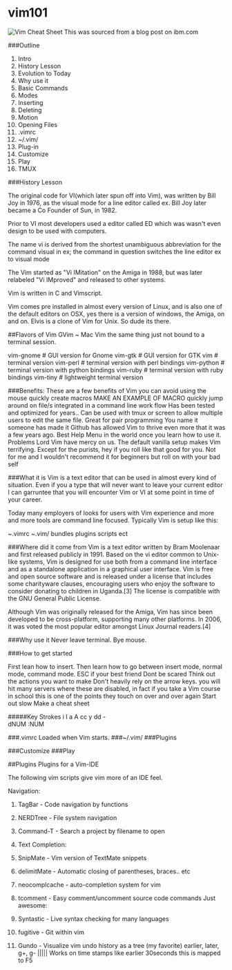 vim101
======

![Vim Cheat Sheet](http://michael.peopleofhonoronly.com/vim/vim_cheat_sheet_for_programmers_screen.png)
This was sourced from a blog post on ibm.com


###Outline
1. Intro
1. History Lesson
1. Evolution to Today
1. Why use it
1. Basic Commands
2. Modes
3. Inserting
4. Deleting
5. Motion
6. Opening Files
1. .vimrc
2. ~/.vim/
3. Plug-in
4. Customize
5. Play
6. TMUX


###History Lesson

The original code for VI(which later spun off into Vim), was written by Bill Joy in 1976, as the visual mode for a line editor called ex.
Bill Joy later became a Co Founder of Sun, in 1982.

Prior to VI most developers used a editor called ED which was wasn't even design to be used with computers.

The name vi is derived from the shortest unambiguous abbreviation for the command visual in ex; the command in question switches the line editor ex to visual mode

The Vim started as "Vi IMitation" on the Amiga in 1988, but was later relabeled "Vi IMproved" and released to other systems.

Vim is written in C and Vimscript.

Vim comes pre installed in almost every version of Linux, and is also one of the default editors on OSX, yes there is a version of windows, the Amiga, on and on.
Elvis is a clone of Vim for Unix. So dude its there.

##Flavors of Vim 
GVim ~ Mac Vim the same thing just not bound to a terminal session.

vim-gnome        # GUI version for Gnome
vim-gtk          # GUI version for GTK
vim              # terminal version
vim-perl         # terminal version with perl bindings
vim-python       # terminal version with python bindings
vim-ruby         # terminal version with ruby bindings
vim-tiny         # lightweight terminal version 

###Benefits:
These are a few benefits of Vim
you can avoid using the mouse
quickly create macros MAKE AN EXAMPLE OF MACRO
quickly jump around on file/s
integrated in a command line work flow
Has been tested and optimized for years.. 
Can be used with tmux or screen to allow multiple users to edit the same file. Great for pair programming
You name it someone has made it
Github has allowed Vim to thrive even more that it was a few years ago.
Best Help Menu in the world once you learn how to use it.
Problems 
Lord Vim have mercy on us. 
The default vanilla setup makes Vim terrifying. Except for the purists, hey if you roll like that good for you. Not for me and I wouldn't recommend it for beginners
but roll on with your bad self


###What it is
Vim is a text editor that can be used in almost every kind of situation. Even if you a type that will never want to leave your current editor I can garruntee that
you will encounter Vim or VI at some point in time of your career. 

Today many employers of looks for users with Vim experience and more and more tools are command line focused. 
Typically Vim is setup like this:

~.vimrc
~.vim/
    bundles
    plugins
    scripts
    ect

###Where did it come from
Vim is a text editor written by Bram Moolenaar and first released publicly in 1991. Based on the vi editor common to Unix-like systems, Vim is designed for use both from a command line interface and as a standalone application in a graphical user interface. Vim is free and open source software and is released under a license that includes some charityware clauses, encouraging users who enjoy the software to consider donating to children in Uganda.[3] The license is compatible with the GNU General Public License.

Although Vim was originally released for the Amiga, Vim has since been developed to be cross-platform, supporting many other platforms. In 2006, it was voted the most popular editor amongst Linux Journal readers.[4]

###Why use it
Never leave terminal. Bye mouse.

###How to get started

First lean how to insert.
Then learn how to go between insert mode, normal mode, command mode.
ESC if your best friend
Dont be scared
Think out the actions you want to make
Don't heavily rely on the arrow keys. you will hit many servers where these are disabled,
in fact if you take a Vim course in school this is one of the points they touch on over and over again
Start out slow
Make a cheat sheet

#####Key Strokes
i
I
a
A
cc
y
dd -   
dNUM
:NUM

###.vimrc
Loaded when Vim starts.
###~/.vim/
###Plugins

###Customize
###Play


##Plugins
Plugins for a Vim-IDE

The following vim scripts give vim more of an IDE feel.

Navigation:

1. TagBar - Code navigation by functions
1. NERDTree - File system navigation
1. Command-T - Search a project by filename to open
1. Text Completion:
 
1. SnipMate - Vim version of TextMate snippets
1. delimitMate - Automatic closing of parentheses, braces.. etc
1. neocomplcache - auto-completion system for vim
1. tcomment - Easy comment/uncomment source code commands
 Just awesome:
 
1. Syntastic - Live syntax checking for many languages
1. fugitive - Git within vim
1. Gundo - Visualize vim undo history as a tree (my favorite) earlier, later, g+, g-  ||||| Works on time stamps like earlier 30seconds this is mapped to F5

